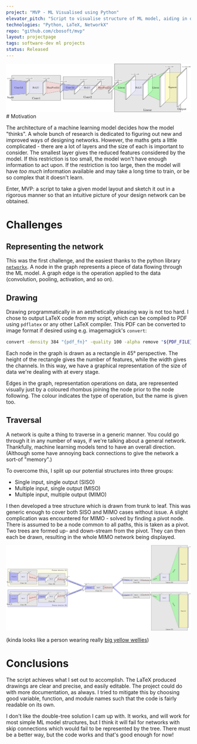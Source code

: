 ```yaml
---
project: "MVP - ML Visualised using Python"
elevator_pitch: "Script to visualise structure of ML model, aiding in design."
technologies: "Python, LaTeX, NetworkX"
repo: "github.com/cbosoft/mvp"
layout: projectpage
tags: software-dev ml projects
status: Released
---
```


<img src="https://github.com/cbosoft/mvp/raw/master/examples/example_1.png?raw=true" />
# Motivation

The architecture of a machine learning model decides how the model "thinks". A whole bunch of research is dedicated to figuring out new and improved ways of designing networks. However, the maths gets a little complicated - there are a lot of layers and the size of each is important to consider. The smallest layer gives the reduced features considered by the model. If this restriction is too small, the model won't have enough information to act upon. If the restriction is too large, then the model will have *too much* information available and may take a long time to train, or be so complex that it doesn't learn.

Enter, MVP: a script to take a given model layout and sketch it out in a rigorous manner so that an intuitive picture of your design network can be obtained.

# Challenges

## Representing the network
This was the first challenge, and the easiest thanks to the python library [`networkx`](https://networkx.org). A node in the graph represents a piece of data flowing through the ML model. A graph edge is the operation applied to the data (convolution, pooling, activation, and so on).

## Drawing
Drawing programmatically in an aesthetically pleasing way is not too hard. I chose to output LaTeX code from my script, which can be compiled to PDF using `pdflatex` or any other LaTeX compiler. This PDF can be converted to image format if desired using e.g. imagemagick's `convert`:

```bash
convert -density 384 "{pdf_fn}" -quality 100 -alpha remove "${PDF_FILE}"
```

Each node in the graph is drawn as a rectangle in 45&deg; perspective. The height of the rectangle gives the number of features, while the width gives the channels. In this way, we have a graphical representation of the size of data we're dealing with at every stage.

Edges in the graph, representation operations on data, are represented visually just by a coloured rhombus joining the node prior to the node following. The colour indicates the type of operation, but the name is given too. 

## Traversal
A network is quite a thing to traverse in a generic manner. You could go through it in any number of ways, if we're talking about a general network. Thankfully, machine learning models tend to have an overall direction. (Although some have annoying back connections to give the network a sort-of "memory".)

To overcome this, I split up our potential structures into three groups:
- Single input, single output (SISO)
- Multiple input, single output (MISO)
- Multiple input, multiple output (MIMO)

I then developed a tree structure which is drawn from trunk to leaf. This was generic enough to cover both SISO and MIMO cases without issue. A slight complication was encountered for MIMO - solved by finding a pivot node. There is assumed to be a node common to all paths, this is taken as a pivot. Two trees are formed up- and down-stream from the pivot. They can then each be drawn, resulting in the whole MIMO network being displayed.

<img src="https://github.com/cbosoft/mvp/raw/master/examples/example_3.png?raw=true" />

(kinda looks like a person wearing really [big yellow wellies](https://www.theglasgowstory.com/image/?inum=TGSE01085))

# Conclusions

The script achieves what I set out to accomplish. The LaTeX produced drawings are clear and precise, and easily editable. The project could do with more documentation, as always. I tried to mitigate this by choosing good variable, function, and module names such that the code is fairly readable on its own.

I don't like the double-tree solution I cam up with. It works, and will work for most simple ML model structures, but I think it will fail for networks with skip connections which would fail to be represented by the tree. There must be a better way, but the code works and that's good enough for now!